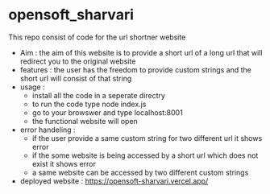 # opensoft_sharvari
This repo consist of code for the url shortner website
+ Aim :
           the aim of this website is to provide a short url of a long url that will redirect you to the original website
+ features :
           the user has the freedom to provide custom strings and the short url will consist of that string
+ usage :
  - install all the code in a seperate directry
  - to run the code type node index.js
  - go to your browswer and type localhost:8001
  - the functional website will open
+ error handeling :
  - if the user provide a same custom string for two different url it shows error
  - if the some website is being accessed by a short url which does not exist it shows error
  - a same website can be accessed by two different custom strings
+ deployed website : https://opensoft-sharvari.vercel.app/

